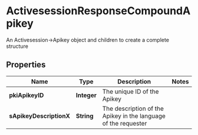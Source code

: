 

# ActivesessionResponseCompoundApikey

An Activesession->Apikey object and children to create a complete structure

## Properties

| Name | Type | Description | Notes |
|------------ | ------------- | ------------- | -------------|
|**pkiApikeyID** | **Integer** | The unique ID of the Apikey |  |
|**sApikeyDescriptionX** | **String** | The description of the Apikey in the language of the requester |  |



